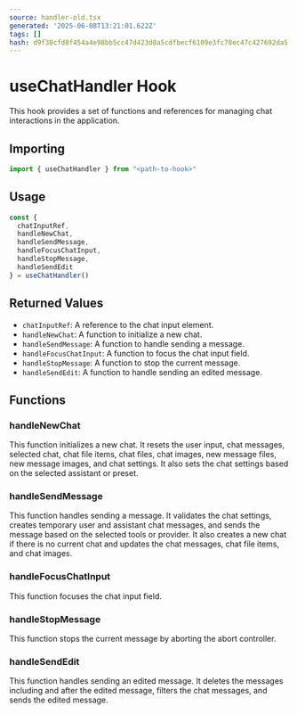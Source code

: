 ```yaml
---
source: handler-old.tsx
generated: '2025-06-08T13:21:01.622Z'
tags: []
hash: d9f38cfd8f454a4e98bb5cc47d423d0a5cdfbecf6109e3fc78ec47c427692da5
---
```

# useChatHandler Hook

This hook provides a set of functions and references for managing chat interactions in the application.

## Importing

```javascript
import { useChatHandler } from "<path-to-hook>"
```

## Usage

```javascript
const {
  chatInputRef,
  handleNewChat,
  handleSendMessage,
  handleFocusChatInput,
  handleStopMessage,
  handleSendEdit
} = useChatHandler()
```

## Returned Values

- `chatInputRef`: A reference to the chat input element.
- `handleNewChat`: A function to initialize a new chat.
- `handleSendMessage`: A function to handle sending a message.
- `handleFocusChatInput`: A function to focus the chat input field.
- `handleStopMessage`: A function to stop the current message.
- `handleSendEdit`: A function to handle sending an edited message.

## Functions

### handleNewChat

This function initializes a new chat. It resets the user input, chat messages, selected chat, chat file items, chat files, chat images, new message files, new message images, and chat settings. It also sets the chat settings based on the selected assistant or preset.

### handleSendMessage

This function handles sending a message. It validates the chat settings, creates temporary user and assistant chat messages, and sends the message based on the selected tools or provider. It also creates a new chat if there is no current chat and updates the chat messages, chat file items, and chat images.

### handleFocusChatInput

This function focuses the chat input field.

### handleStopMessage

This function stops the current message by aborting the abort controller.

### handleSendEdit

This function handles sending an edited message. It deletes the messages including and after the edited message, filters the chat messages, and sends the edited message.
